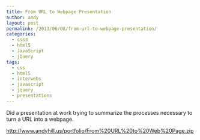 ```yaml
---
title: From URL to Webpage Presentation
author: andy
layout: post
permalink: /2013/06/08/from-url-to-webpage-presentation/
categories:
  - css3
  - html5
  - JavaScript
  - jQuery
tags:
  - css
  - html5
  - interwebs
  - javascript
  - jquery
  - presentations
---
```

Did a presentation at work trying to summarize the processes necessary to turn a URL into a webpage.

<a href="http://www.andyhill.us/portfolio/From%20URL%20to%20Web%20Page.zip" target="_blank">http://www.andyhill.us/portfolio/From%20URL%20to%20Web%20Page.zip</a>

&nbsp;